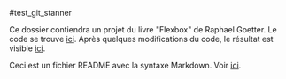 #test_git_stanner

Ce dossier contiendra un projet du livre "Flexbox" de Raphael Goetter. Le code se trouve [ici](https://codepen.io/raphaelgoetter/pen/ZbJWWz/).
Après quelques modifications du code, le résultat est visible [ici](https://eracom-id492.github.io/test_git_stanner/).



Ceci est un fichier README avec la syntaxe Markdown. Voir [ici](https://cours-web.ch/divers/markdown/).
